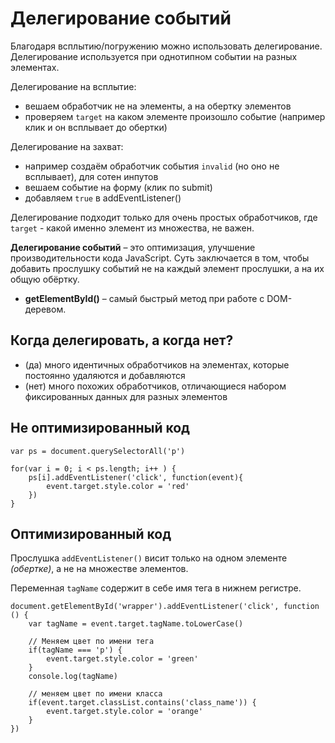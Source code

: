 # Делегирование событий

Благодаря всплытию/погружению можно использовать делегирование. Делегирование используется при однотипном событии на разных элементах.

Делегирование на всплытие:
- вешаем обработчик не на элементы, а на обертку элементов
- проверяем `target` на каком элементе произошло событие (например клик и он всплывает до обертки)

Делегирование на захват:
- например создаём обработчик события `invalid` (но оно не всплывает), для сотен инпутов
- вешаем событие на форму (клик по submit)
- добавляем `true` в addEventListener()

Делегирование подходит только для очень простых обработчиков, где `target` - какой именно элемент из множества, не важен.

**Делегирование событий** &ndash; это оптимизация, улучшение производительности кода JavaScript. Суть заключается в том, чтобы добавить прослушку событий не на каждый элемент прослушки, а на их общую обёртку.

* **getElementById()** &ndash; самый быстрый метод при работе с DOM-деревом.

## Когда делегировать, а когда нет?
- (да) много идентичных обработчиков на элементах, которые постоянно удаляются и добавляются
- (нет) много похожих обработчиков, отличающиеся набором фиксированных данных для разных элементов

## Не оптимизированный код

    var ps = document.querySelectorAll('p')

    for(var i = 0; i < ps.length; i++ ) {
        ps[i].addEventListener('click', function(event){
            event.target.style.color = 'red'
        })
    }

## Оптимизированный код
Прослушка `addEventListener()` висит только на одном элементе *(обертке)*, а не на множестве элементов.

Переменная `tagName` содержит в себе имя тега в нижнем регистре.

    document.getElementById('wrapper').addEventListener('click', function () {
        var tagName = event.target.tagName.toLowerCase()

        // Меняем цвет по имени тега
        if(tagName === 'p') {
            event.target.style.color = 'green'
        }
        console.log(tagName)

        // меняем цвет по имени класса
        if(event.target.classList.contains('class_name')) {
            event.target.style.color = 'orange'
        }
    })

